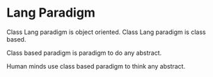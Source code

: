 # Lang Paradigm

Class Lang paradigm is object oriented.
Class Lang paradigm is class based.

Class based paradigm is paradigm to do any abstract.

Human minds use class based paradigm to think any abstract.